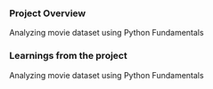 ### Project Overview

 Analyzing movie dataset using Python Fundamentals


### Learnings from the project

 Analyzing movie dataset using Python Fundamentals


